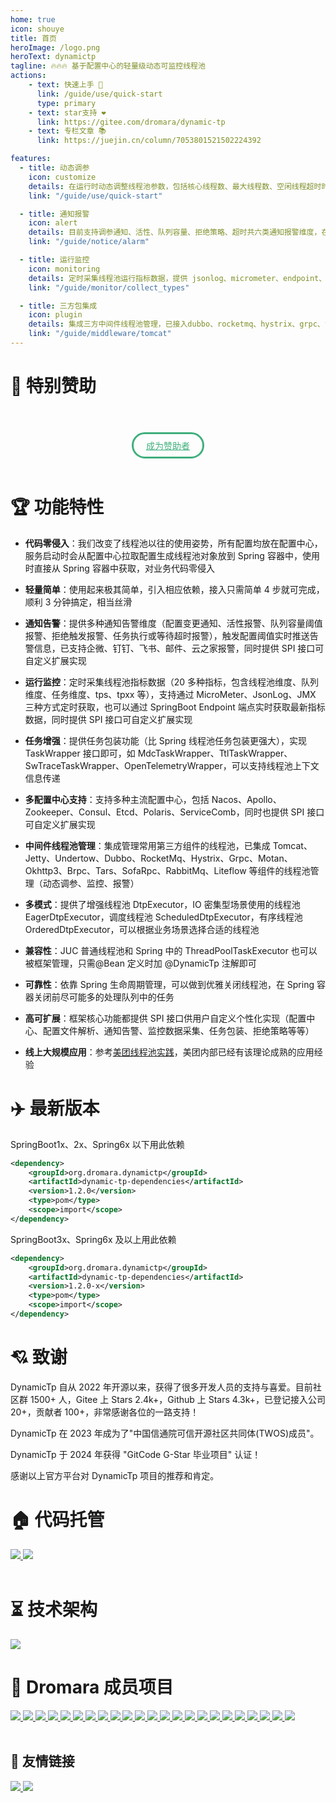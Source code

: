 ```yaml
---
home: true
icon: shouye
title: 首页
heroImage: /logo.png
heroText: dynamictp
tagline: 🔥🔥🔥 基于配置中心的轻量级动态可监控线程池
actions:
    - text: 快速上手 🎉
      link: /guide/use/quick-start
      type: primary
    - text: star支持 ❤️
      link: https://gitee.com/dromara/dynamic-tp
    - text: 专栏文章 📚
      link: https://juejin.cn/column/7053801521502224392

features:
  - title: 动态调参
    icon: customize
    details: 在运行时动态调整线程池参数，包括核心线程数、最大线程数、空闲线程超时时间、任务队列大小等
    link: "/guide/use/quick-start"

  - title: 通知报警
    icon: alert
    details: 目前支持调参通知、活性、队列容量、拒绝策略、超时共六类通知报警维度，在运行时实时+定时检测，触发阈值进行推送
    link: "/guide/notice/alarm"

  - title: 运行监控
    icon: monitoring
    details: 定时采集线程池运行指标数据，提供 jsonlog、micrometer、endpoint、jmx 四种指标数据采集方式，可灵活选择
    link: "/guide/monitor/collect_types"

  - title: 三方包集成
    icon: plugin
    details: 集成三方中间件线程池管理，已接入dubbo、rocketmq、hystrix、grpc、tomcat、undertow、jetty、grpc、okhttp等组件线程池管理
    link: "/guide/middleware/tomcat"
---
```


<div style="padding-bottom: 0px;"></div>

# 💓 特别赞助

<SiteInfo
    name="引迈信息"
    desc="JNPF低代码开发平台，技术双引擎系统，无限制业务场景，永久使用权，全源码交付"
    url="https://www.jnpfsoft.com?from=dynamictp"
    logo="/images/sponsor/jnpfsoft-logo.png"
    preview="/images/sponsor/jnpfsoft-site.png"
    style="max-width:300px"
/>

<br/>

<div align="center" class="sponsor">
  <a class="become-sponsor" href="/guide/other/supportme.html#成为赞助商">成为赞助者</a>
</div>

<style>
.sponsor{
  margin-top: 20px;
}
.become-sponsor {
  padding: 8px 20px;
  display: inline-block;
  color: #3eaf7c;
  border-radius: 30px;
  box-sizing: border-box;
  border: 3px solid #3eaf7c;
}
</style>
<br/>

# 🏆 功能特性

- **代码零侵入**：我们改变了线程池以往的使用姿势，所有配置均放在配置中心，服务启动时会从配置中心拉取配置生成线程池对象放到 Spring 容器中，使用时直接从 Spring 容器中获取，对业务代码零侵入

- **轻量简单**：使用起来极其简单，引入相应依赖，接入只需简单 4 步就可完成，顺利 3 分钟搞定，相当丝滑

- **通知告警**：提供多种通知告警维度（配置变更通知、活性报警、队列容量阈值报警、拒绝触发报警、任务执行或等待超时报警），触发配置阈值实时推送告警信息，已支持企微、钉钉、飞书、邮件、云之家报警，同时提供 SPI 接口可自定义扩展实现

- **运行监控**：定时采集线程池指标数据（20 多种指标，包含线程池维度、队列维度、任务维度、tps、tpxx 等），支持通过 MicroMeter、JsonLog、JMX 三种方式定时获取，也可以通过 SpringBoot Endpoint 端点实时获取最新指标数据，同时提供 SPI 接口可自定义扩展实现

- **任务增强**：提供任务包装功能（比 Spring 线程池任务包装更强大），实现 TaskWrapper 接口即可，如 MdcTaskWrapper、TtlTaskWrapper、SwTraceTaskWrapper、OpenTelemetryWrapper，可以支持线程池上下文信息传递

- **多配置中心支持**：支持多种主流配置中心，包括 Nacos、Apollo、Zookeeper、Consul、Etcd、Polaris、ServiceComb，同时也提供 SPI 接口可自定义扩展实现

- **中间件线程池管理**：集成管理常用第三方组件的线程池，已集成 Tomcat、Jetty、Undertow、Dubbo、RocketMq、Hystrix、Grpc、Motan、Okhttp3、Brpc、Tars、SofaRpc、RabbitMq、Liteflow 等组件的线程池管理（动态调参、监控、报警）

- **多模式**：提供了增强线程池 DtpExecutor，IO 密集型场景使用的线程池 EagerDtpExecutor，调度线程池 ScheduledDtpExecutor，有序线程池 OrderedDtpExecutor，可以根据业务场景选择合适的线程池

- **兼容性**：JUC 普通线程池和 Spring 中的 ThreadPoolTaskExecutor 也可以被框架管理，只需@Bean 定义时加 @DynamicTp 注解即可

- **可靠性**：依靠 Spring 生命周期管理，可以做到优雅关闭线程池，在 Spring 容器关闭前尽可能多的处理队列中的任务

- **高可扩展**：框架核心功能都提供 SPI 接口供用户自定义个性化实现（配置中心、配置文件解析、通知告警、监控数据采集、任务包装、拒绝策略等等）

- **线上大规模应用**：参考[美团线程池实践](https://tech.meituan.com/2020/04/02/java-pooling-pratice-in-meituan.html)，美团内部已经有该理论成熟的应用经验

# ✈️ 最新版本

SpringBoot1x、2x、Spring6x 以下用此依赖

```xml
<dependency>
    <groupId>org.dromara.dynamictp</groupId>
    <artifactId>dynamic-tp-dependencies</artifactId>
    <version>1.2.0</version>
    <type>pom</type>
    <scope>import</scope>
</dependency>
```

SpringBoot3x、Spring6x 及以上用此依赖

```xml
<dependency>
    <groupId>org.dromara.dynamictp</groupId>
    <artifactId>dynamic-tp-dependencies</artifactId>
    <version>1.2.0-x</version>
    <type>pom</type>
    <scope>import</scope>
</dependency>
```

# 💘 致谢

DynamicTp 自从 2022 年开源以来，获得了很多开发人员的支持与喜爱。目前社区群 1500+ 人，Gitee 上 Stars 2.4k+，Github 上 Stars 4.3k+，已登记接入公司 20+，贡献者 100+，非常感谢各位的一路支持！

DynamicTp 在 2023 年成为了"中国信通院可信开源社区共同体(TWOS)成员"。

DynamicTp 于 2024 年获得 "GitCode G-Star 毕业项目" 认证！

感谢以上官方平台对 DynamicTp 项目的推荐和肯定。

# 🏠 代码托管

<a href='https://gitee.com/dromara/dynamic-tp' target="_blank">
    <img class="no-zoom" src="/images/Gitee-red.svg"/>
</a>

<a href="https://github.com/dromara/dynamic-tp" target="_blank">
    <img class="no-zoom" src="/images/Github-blue.svg"/>
</a>

<br/>
<br/>

# ⏳ 技术架构 

![](/images/dynamictp/arch.svg)

# 🌋 Dromara 成员项目

<div>
    <div class="com-box-f s-width">
        <div class="com-box com-box-you">
            <a href="https://gitee.com/dromara/TLog" target="_blank">
                <img src="/images/tlog-logo.png" msg="一个轻量级的分布式日志标记追踪神器，10分钟即可接入，自动对日志打标签完成微服务的链路追踪">
            </a>
            <a href="https://gitee.com/dromara/liteFlow" target="_blank">
                <img src="/images/lite-flow.png" msg="轻量，快速，稳定，可编排的组件式流程引擎">
            </a>
            <a href="https://hutool.cn/" target="_blank">
                <img src="/images/hutool-logo.png" msg="🍬小而全的Java工具类库，使Java拥有函数式语言般的优雅，让Java语言也可以“甜甜的”。">
            </a>
            <a href="https://sa-token.dev33.cn/" target="_blank">
                <img src="/images/sa-token.png" msg="一个轻量级 java 权限认证框架，让鉴权变得简单、优雅！">
            </a>
            <a href="https://gitee.com/dromara/hmily" target="_blank">
                <img src="/images/hmily.png" msg="高性能一站式分布式事务解决方案。">
            </a>
            <a href="https://gitee.com/dromara/Raincat" target="_blank">
                <img src="/images/raincat.png" msg="强一致性分布式事务解决方案。">
            </a>
            <a href="https://gitee.com/dromara/myth" target="_blank">
                <img src="/images/myth.png" msg="可靠消息分布式事务解决方案。">
            </a>
            <a href="https://cubic.jiagoujishu.com/" target="_blank">
                <img src="/images/cubic-logo.png" msg="一站式问题定位平台，以agent的方式无侵入接入应用，完整集成arthas功能模块，致力于应用级监控，帮助开发人员快速定位问题">
            </a>
            <a href="https://maxkey.top/" target="_blank">
                <img src="/images/maxkey-logo.png" msg="业界领先的身份管理和认证产品">
            </a>
            <a href="http://forest.dtflyx.com/" target="_blank">
                <img src="/images/forest-logo.png" msg="Forest能够帮助您使用更简单的方式编写Java的HTTP客户端" nf>
            </a>
            <a href="https://jpom.top/" target="_blank">
                <img src="/images/jpom-logo.png" msg="一款简而轻的低侵入式在线构建、自动部署、日常运维、项目监控软件">
            </a>
            <a href="https://su.usthe.com/" target="_blank">
                <img src="/images/sureness.png" msg="面向 REST API 的高性能认证鉴权框架">
            </a>
            <a href="https://easy-es.cn/" target="_blank">
                <img src="/images/easy-es2.png" msg="🚀傻瓜级ElasticSearch搜索引擎ORM框架">
            </a>
            <a href="https://gitee.com/dromara/northstar" target="_blank">
                <img src="/images/northstar_logo.png" msg="Northstar盈富量化交易平台">
            </a>
            <a href="https://dromara.gitee.io/fast-request/" target="_blank">
                <img src="/images/fast-request.png" msg="Idea 版 Postman，为简化调试API而生">
            </a>
            <a href="https://www.jeesuite.com/" target="_blank">
                <img src="/images/mendmix.png" msg="开源分布式云原生架构一站式解决方案">
            </a>
            <a href="https://gitee.com/dromara/koalas-rpc" target="_blank">
                <img src="/images/koalas-rpc2.png" msg="企业生产级百亿日PV高可用可拓展的RPC框架。">
            </a>
            <a href="https://async.sizegang.cn/" target="_blank">
                <img src="/images/gobrs-async.png" msg="🔥 配置极简功能强大的异步任务动态编排框架">
            </a>
            <a href="https://dynamictp.cn/" target="_blank">
                <img src="/images/dynamic-tp.png" msg="🔥🔥🔥 基于配置中心的轻量级动态可监控线程池">
            </a>
            <a href="https://www.x-easypdf.cn" target="_blank">
                <img src="/images/easypdf.png" msg="一个用搭积木的方式构建pdf的框架（基于pdfbox）">
            </a>
            <a href="http://dromara.gitee.io/image-combiner" target="_blank">
                <img src="/images/imageCombiner.png" msg="一个专门用于图片合成的工具，没有很复杂的功能，简单实用，却不失强大">
            </a>
            <a href="https://www.herodotus.cn/" target="_blank">
				<img src="/images/dantecloud.png" msg="Dante-Cloud 是一款企业级微服务架构和服务能力开发平台。">
            </a>
            <a href="https://www.mtruning.club/" target="_blank">
				<img src="/images/go-view.png" msg="GoView 是一个高效的拖拽式低代码数据可视化开发平台。">
            </a>
        </div>
    </div>
</div>
<br/>

## 🥂 友情链接

<div>
    <div class="com-box-f s-width">
        <div class="com-box com-box-you">
            <a href="https://gitee.com" target="_blank">
                <img src="/images/link/gitee-logo.png" class="no-zoom">
            </a>
            <a href="https://gitcode.com/" target="_blank">
                <img src="/images/link/gitcode-logo.svg" class="no-zoom">
            </a>
        </div>
    </div>
</div>

<link rel="stylesheet" href="/index.css">
